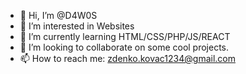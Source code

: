 - 👋 Hi, I’m @D4W0S
- 👀 I’m interested in Websites
- 🌱 I’m currently learning HTML/CSS/PHP/JS/REACT
- 💞️ I’m looking to collaborate on some cool projects.
- 📫 How to reach me: zdenko.kovac1234@gmail.com

<!---
D4W0S/D4W0S is a ✨ special ✨ repository because its `README.md` (this file) appears on your GitHub profile.
You can click the Preview link to take a look at your changes.
--->
